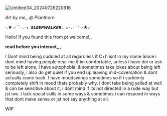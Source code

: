 ![Untitled34_20240726220616](https://github.com/user-attachments/assets/fb462404-2bdc-49df-91d9-6d2695d79bbe)

*Art by me,, @.Planthorn*

·.★·.·´¯`·.·★ 𝙎𝙇𝙀𝙀𝙋𝙒𝘼𝙇𝙆𝙀𝙍. ★·.·´¯`·.·★.·

Hello! If you found this from pt welcome!,, 

**read before you interact,,,**

I Dont mind being cuddled at all regardless if C+h isnt in my name Since i dont mind having people near me if im comfortable, unless i have dni or ask to be left alone, I have autophobia. & sometimes take jokes about being left seriously, i also do get quiet if you end up leaving mid-coversation & dont actually come back. I have moodswings sometimes so if i suddenly completely shift in mood thats probably why. i dont take being yelled at well & can be sensitive about it, i dont mind if its not directed in a rude way but jst iwc. i lack social skills in some ways & sometimes i can respond in ways that dont make sense or jst not say anything at all.

WIP

